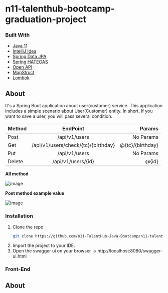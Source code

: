 # n11-talenthub-bootcamp-graduation-project
### Built With
* [Java 11](https://www.oracle.com/tr/java/technologies/javase/jdk11-archive-downloads.html)
* [IntelliJ Idea](https://www.jetbrains.com/idea)
* [Spring Data JPA](https://spring.io/projects/spring-data-jpa)
* [Spring HATEOAS](https://spring.io/projects/spring-hateoas)
* [Open API](https://springdoc.org)
* [MapStruct](https://mapstruct.org)
* [Lombok](https://projectlombok.org)
## About
It's a Spring Boot application about user(customer) service. This application includes a simple scenario about User(Customer) entity. In short, If you want to save a user, you will pass several condition.

| Method       | EndPoint           | Params  |
| ------------- |:-------------:| -----:|
| Post      | /api/v1/users | No Params |
| Get      | /api/v1/users/check/{tc}/{birthday}      |  @{tc}/{birthday} |
| Put | /api/v1/users      |   No Params  |
| Delete | /api/v1/users/{id}      |    @{id} |

**All method**

![image](https://user-images.githubusercontent.com/46068920/151678793-5c18b036-310b-4411-8ade-afe2dcd72be4.png)

**Post method example value**

![image](https://user-images.githubusercontent.com/46068920/151678859-6d847fcc-5db1-412d-a964-07b9c3961d74.png)

### Installation
1. Clone the repo
   ```sh
   git clone https://github.com/n11-TalentHub-Java-Bootcamp/n11-talenthub-bootcamp-graduation-project-melihakan.git
   ```
2. Import the project to your IDE.
3. Open the swagger ui on your browser -> http://localhost:8080/swagger-ui.html

### Front-End

## About



